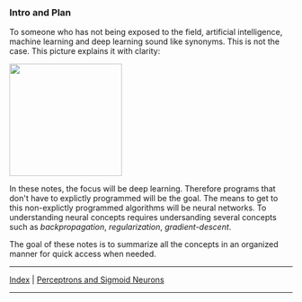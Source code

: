 ### Intro and Plan

To someone who has not being exposed to the field, artificial intelligence, machine learning and deep learning sound like synonyms. This is not the case. This picture explains it with clarity:

<img src = "https://www2.argility.com/wp-content/uploads/2018/04/image10.png" width = "200">

In these notes, the focus will be deep learning. Therefore programs that don't have to explictly programmed will be the goal. The means to get to this non-explictly programmed algorithms will be neural networks. To understanding neural concepts requires undersanding several concepts such as *backpropagation*, *regularization*, *gradient-descent*. 

The goal of these notes is to summarize all the concepts in an organized manner for quick access when needed.

***
[Index](index.md) | [Perceptrons and Sigmoid Neurons](part2.md)
***
